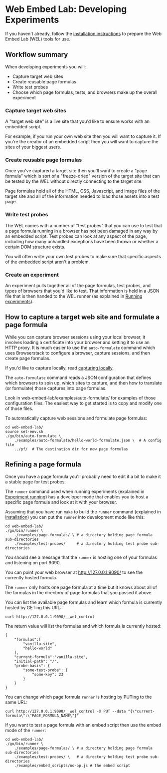 # Web Embed Lab: Developing Experiments

If you haven't already, follow the [installation instructions](INSTALLATION.md) to prepare the Web Embed Lab (WEL) tools for use.

## Workflow summary

When developing experiments you will:
- Capture target web sites
- Create reusable page formulas
- Write test probes
- Choose which page formulas, tests, and browsers make up the overall experiment

### Capture target web sites

A "target web site" is a live site that you'd like to ensure works with an embedded script.

For example, if you run your own web site then you will want to capture it. If you're the creator of an embedded script then you will want to capture the sites of your biggest users.

### Create reusable page formulas

Once you've captured a target site then you'll want to create a "page formula" which is sort of a "freeze-dried" version of the target site that can be tested by the WEL without directly connecting to the target site.

Page formulas hold all of the HTML, CSS, Javascript, and image files of the target site and all of the information needed to load those assets into a test page.

### Write test probes

The WEL comes with a number of "test probes" that you can use to test that a page formula running in a browser has not been damaged in any way by an embedded script. Test probes can look at any aspect of the page, including how many unhandled exceptions have been thrown or whether a certain DOM structure exists.

You will often write your own test probes to make sure that specific aspects of the embedded script aren't a problem.

### Create an experiment

An experiment pulls together all of the page formulas, test probes, and types of browsers that you'd like to test. That information is held in a JSON file that is then handed to the WEL runner (as explained in [Running experiments](EXPERIMENT_RUNNING.md)).

## How to capture a target web site and formulate a page formula

While you can capture browser sessions using your local browser, it involves loading a certificate into your browser and setting it to use an HTTP proxy. It is much easier to use the `auto-formulate` command which uses Browserstack to configure a browser, capture sessions, and then create page formulas.

If you'd like to capture locally, read [capturing locally](CAPTURE_LOCALLY.md).

The `auto-formulate` command reads a JSON configuration that defines which browsers to spin up, which sites to capture, and then how to translate (or formulate) those captures into page formulas.

Look in web-embed-lab/examples/auto-formulate/ for examples of those configuration files. The easiest way to get started is to copy and modify one of those files.

To automatically capture web sessions and formulate page formulas:

	cd web-embed-lab/
	source set-env.sh
	./go/bin/auto-formulate \
		./examples/auto-formulate/hello-world-formulate.json \	# A config file
		../pf/	# The destination dir for new page formulas


## Refining a page formula

Once you have a page formula you'll probably need to edit it a bit to make it a stable page for test probes.

The `runner` command used when running experiments (explained in [Experiment running](EXPERIMENT_RUNNING.md)) has a developer mode that enables you to host a specific page formula and look at it with your browser.

Assuming that you have run `make` to build the `runner` command (explained in [Installation](Installation.md)) you can put the `runner` into development mode like this:

	cd web-embed-lab/
	./go/bin/runner \
		./examples/page-formulas/ \	# a directory holding page formula sub-directories
		./examples/test-probes/		# a directory holding test probe sub-directories

You should see a message that the `runner` is hosting one of your formulas and listening on port 9090.

You can point your web browser at http://127.0.0.1:9090/ to see the currently hosted formula.

The `runner` only hosts one page formula at a time but it knows about all of the formulas in the directory of page formulas that you passed it above.

You can list the available page formulas and learn which formula is currently hosted by GETing this URL:

	curl http://127.0.0.1:9090/__wel_control

The return value will list the formulas and which formula is currently hosted:

	{
		"formulas":[
			"vanilla-site",
			"hello-world"
		],
		"current-formula":"vanilla-site",
		"initial-path": "/",
		"probe-basis": {
			"some-test-probe": {
				"some-key": 23
			}
		}
	}

You can change which page formula `runner` is hosting by PUTing to the same URL:

	curl http://127.0.0.1:9090/__wel_control -X PUT --data "{\"current-formula\":\"PAGE_FORMULA_NAME\"}"

If you want to test a page formula with an embed script then use the embed mode of the `runner`:

	cd web-embed-lab/
	./go/bin/runner \
		./examples/page-formulas/ \	# a directory holding page formula sub-directories
		./examples/test-probes/	\	# a directory holding test probe sub-directories
		./examples/embed_scripts/no-op.js # the embed script 

